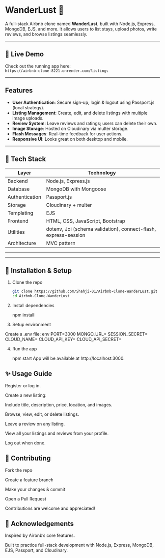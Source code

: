 # WanderLust 🧳

A full-stack Airbnb clone named **WanderLust**, built with Node.js, Express, MongoDB, EJS, and more. It allows users to list stays, upload photos, write reviews, and browse listings seamlessly.

---

## 🚀 Live Demo

Check out the running app here:  
`https://airbnb-clone-8221.onrender.com/listings`

---

## Features

- **User Authentication**: Secure sign-up, login & logout using Passport.js (local strategy).
- **Listing Management**: Create, edit, and delete listings with multiple image uploads.
- **Review System**: Leave reviews and ratings; users can delete their own.
- **Image Storage**: Hosted on Cloudinary via multer storage.
- **Flash Messages**: Real-time feedback for user actions.
- **Responsive UI**: Looks great on both desktop and mobile.

---

## 🧰 Tech Stack

| Layer        | Technology                    |
|--------------|-------------------------------|
| Backend      | Node.js, Express.js           |
| Database     | MongoDB with Mongoose         |
| Authentication | Passport.js                |
| Storage      | Cloudinary + multer          |
| Templating   | EJS                           |
| Frontend     | HTML, CSS, JavaScript, Bootstrap |
| Utilities    | dotenv, Joi (schema validation), connect-flash, express-session |
| Architecture | MVC pattern                   |

---

---

## 🔧 Installation & Setup

1. Clone the repo

      ```bash
      git clone https://github.com/Shahji-01/Airbnb-Clone-WanderLust.git
      cd Airbnb-Clone-WanderLust

2. Install dependencies

     npm install

3. Setup environment

Create a .env file:
     env
     PORT=3000
     MONGO_URL=<Your MongoDB connection string>
     SESSION_SECRET=<Your session secret string>
     CLOUD_NAME=<Your Cloudinary cloud name>
     CLOUD_API_KEY=<Your Cloudinary API key>
     CLOUD_API_SECRET=<Your Cloudinary API secret>

4. Run the app

   npm start
   App will be available at http://localhost:3000.

## ✨ Usage Guide
   Register or log in.
   
   Create a new listing:
   
   Include title, description, price, location, and images.
   
   Browse, view, edit, or delete listings.
   
   Leave a review on any listing.
   
   View all your listings and reviews from your profile.

   Log out when done.


## 🤝 Contributing
   Fork the repo
   
   Create a feature branch
   
   Make your changes & commit
   
   Open a Pull Request
   
   Contributions are welcome and appreciated!

## 🙏 Acknowledgements
   Inspired by Airbnb’s core features.
   
   Built to practice full-stack development with Node.js, Express, MongoDB, EJS, Passport, and Cloudinary.
